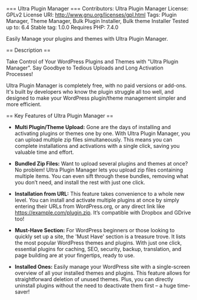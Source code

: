 === Ultra Plugin Manager ===
Contributors: Ultra Plugin Manager
License: GPLv2
License URI: http://www.gnu.org/licenses/gpl.html
Tags: Plugin Manager, Theme Manager, Bulk Plugin Installer, Bulk theme Installer
Tested up to: 6.4
Stable tag: 1.0.0
Requires PHP: 7.4.0

Easily Manage your plugins and themes with Ultra Plugin Manager.

== Description ==

Take Control of Your WordPress Plugins and Themes with "Ultra Plugin Manager". Say Goodbye to Tedious Uploads and Long Activation Processes!

Ultra Plugin Manager is completely free, with no paid versions or add-ons. It's built by developers who know the plugin struggle all too well, and designed to make your WordPress plugin/theme management simpler and more efficient.

== Key Features of Ultra Plugin Manager ==

* **Multi Plugin/Theme Upload:** Gone are the days of installing and activating plugins or themes one by one. With Ultra Plugin Manager, you can upload multiple zip files simultaneously. This means you can complete installations and activations with a single click, saving you valuable time and effort.

* **Bundled Zip Files:** Want to upload several plugins and themes at once? No problem! Ultra Plugin Manager lets you upload zip files containing multiple items. You can even sift through these bundles, removing what you don’t need, and install the rest with just one click.

* **Installation from URL:** This feature takes convenience to a whole new level. You can install and activate multiple plugins at once by simply entering their URLs from WordPress.org, or any direct link like https://example.com/plugin.zip. It’s compatible with Dropbox and GDrive too!

* **Must-Have Section:** For WordPress beginners or those looking to quickly set up a site, the 'Must Have' section is a treasure trove. It lists the most popular WordPress themes and plugins. With just one click, essential plugins for caching, SEO, security, backup, translation, and page building are at your fingertips, ready to use.

* **Installed Ones:** Easily manage your WordPress site with a single-screen overview of all your installed themes and plugins. This feature allows for straightforward deletion of unused themes. Plus, you can directly uninstall plugins without the need to deactivate them first – a huge time-saver!
